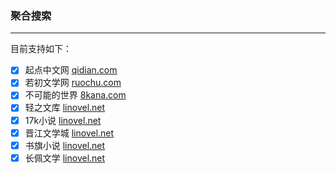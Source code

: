 ### 聚合搜索
---
目前支持如下：
- [x] 起点中文网 [qidian.com](https://qidian.com)
- [x] 若初文学网 [ruochu.com](https://ruochu.com)
- [x] 不可能的世界 [8kana.com](https://8kana.com)
- [x] 轻之文库 [linovel.net](https://linovel.net)
- [x] 17k小说 [linovel.net](https://17k.com)
- [x] 晋江文学城 [linovel.net](https://m.jjwxc.net)
- [x] 书旗小说 [linovel.net](https://shuqi.com)
- [x] 长佩文学 [linovel.net](https://gongzicp.com)